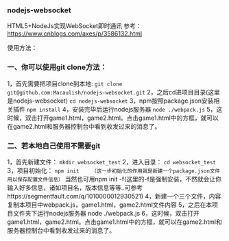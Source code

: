 ### nodejs-websocket
HTML5+NodeJs实现WebSocket即时通讯
参考：https://www.cnblogs.com/axes/p/3586132.html

使用方法：
### 一、你可以使用git clone方法：
1，首先需要把项目clone到本地:
`git clone git@github.com:Macaulish/nodejs-websocket.git`
2，之后cd进项目目录(这里是nodejs-websocket)
`cd nodejs-websocket`
3，npm按照package.json安装相关插件
`npm install`
4，安装完毕后运行nodejs服务器
`node ./webpack.js`
5，这时候，双击打开game1.html，game2.html。点击game1.html中的方框，就可以在game2.html和服务器控制台中看到收发过来的消息了。

### 二、若本地自己使用不需要git
1，首先新建文件：
`mkdir websocket_test`
2，进入目录：
`cd websocket_test`
3，项目初始化：
`npm init    （这一步初始化的作用就是新建一个package.json文件用以保存配置文件信息）`
当然也可用npm init -f(这里的-f是强制安装，不然就会让你输入好多信息，诸如项目名，版本信息等等..可参考https://segmentfault.com/q/1010000012930521)
4，新建一个三个文件，内容复制本项目中webpack.js，game1.html，game2.html文件内容
5，之后在本项目文件夹下运行nodejs服务器
node ./webpack.js
6，这时候，双击打开game1.html，game2.html。点击game1.html中的方框，就可以在game2.html和服务器控制台中看到收发过来的消息了。
